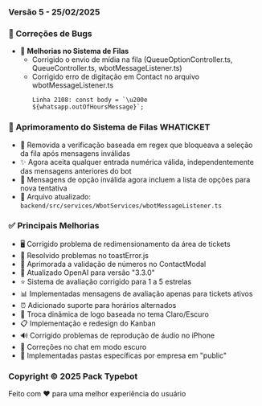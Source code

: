 ### Versão 5 - 25/02/2025


### 🔧 Correções de Bugs

- 🔄 **Melhorias no Sistema de Filas**
  - Corrigido o envio de mídia na fila (QueueOptionController.ts, QueueController.ts, wbotMessageListener.ts)
  - Corrigido erro de digitação em Contact no arquivo wbotMessageListener.ts
    ```
    Linha 2108: const body = `\u200e ${whatsapp.outOfHoursMessage}`;
    ```

### 🎯 Aprimoramento do Sistema de Filas WHATICKET

- 🔄 Removida a verificação baseada em regex que bloqueava a seleção da fila após mensagens inválidas
- ✨ Agora aceita qualquer entrada numérica válida, independentemente das mensagens anteriores do bot
- 📝 Mensagens de opção inválida agora incluem a lista de opções para nova tentativa
- 📂 Arquivo atualizado: `backend/src/services/WbotServices/wbotMessageListener.ts`

### ✅ Principais Melhorias

- 🖥️ Corrigido problema de redimensionamento da área de tickets
- 🔔 Resolvido problemas no toastError.js
- 📱 Aprimorada a validação de números no ContactModal
- 🤖 Atualizado OpenAI para versão "3.3.0"
- ⭐ Sistema de avaliação corrigido para 1 a 5 estrelas
- 📊 Implementadas mensagens de avaliação apenas para tickets ativos
- ⏰ Adicionado suporte para horários alternados
- 🎨 Troca dinâmica de logo baseada no tema Claro/Escuro
- 📋 Implementação e redesign do Kanban
- 🔊 Corrigido problemas de reprodução de áudio no iPhone
- 🌙 Correções no chat em modo escuro
- 📁 Implementadas pastas específicas por empresa em "public"


### Copyright © 2025 Pack Typebot
Feito com ❤️ para uma melhor experiência do usuário
